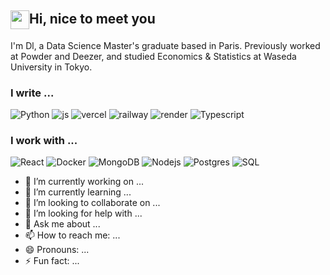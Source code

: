 ## <img src="https://media.tenor.com/ch3Q8AWTLAsAAAAi/blob-bounce.gif" height="30" style="vertical-align: middle;" />Hi, nice to meet you

I'm Dl, a Data Science Master's graduate based in Paris. Previously worked at Powder and Deezer, and studied Economics & Statistics at Waseda University in Tokyo. 

### I write ...
<img alt="Python" src="https://img.shields.io/badge/Python-3776AB?logo=python&logoColor=fff" />
<img alt="js" src="https://img.shields.io/badge/JavaScript-F7DF1E?logo=javascript&logoColor=000" />
<img alt="vercel" src="https://img.shields.io/badge/Vercel-%23000000.svg?logo=vercel&logoColor=white)" />
<img alt="railway" src="https://img.shields.io/badge/Railway-%23000000.svg?logo=railway&logoColor=white)" />
<img alt="render" src="https://img.shields.io/badge/Render%23000000.svg?logo=render&logoColor=white)" />
<img alt="Typescript" src="https://img.shields.io/badge/Typescript%23000000.svg?logo=typescript&logoColor=white)" />

### I work with ...
<p>
  <img alt="React" src="https://img.shields.io/badge/-React-45b8d8?style=flat-square&logo=react&logoColor=white&" />
  <img alt="Docker" src="https://img.shields.io/badge/-Docker-46a2f1?style=flat-square&logo=docker&logoColor=white" />
  <img alt="MongoDB" src="https://img.shields.io/badge/-MongoDB-13aa52?style=flat-square&logo=mongodb&logoColor=white" />
  <img alt="Nodejs" src="https://img.shields.io/badge/-Nodejs-43853d?style=flat-square&logo=Node.js&logoColor=white" />
  <img alt="Postgres" src="https://img.shields.io/badge/Postgres-%23316192.svg?logo=postgresql&logoColor=white" />
  <img alt="SQL" src="ttps://img.shields.io/badge/SQL-%2307405e.svg?logo=sql&logoColor=white" />
</p>  

- 🔭 I’m currently working on ...
- 🌱 I’m currently learning ...
- 👯 I’m looking to collaborate on ...
- 🤔 I’m looking for help with ...
- 💬 Ask me about ...
- 📫 How to reach me: ...
- 😄 Pronouns: ...
- ⚡ Fun fact: ...
